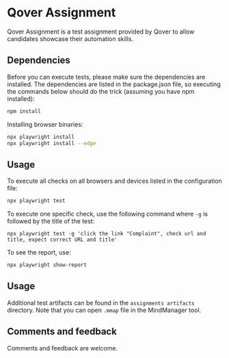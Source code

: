 # Qover Assignment

Qover Assignment is a test assignment provided by Qover to allow candidates showcase their automation skills.

## Dependencies

Before you can execute tests, please make sure the dependencies are installed. The dependencies are listed in the package.json file, so executing the commands below should do the trick (assuming you have npm installed):

```bash
npm install
```

Installing browser binaries:
```bash
npx playwright install
npx playwright install --edge
```

## Usage
To execute all checks on all browsers and devices listed in the configuration file:
```bash
npx playwright test
```
To execute one specific check, use the following command where `-g` is followed by the title of the test:
```
npx playwright test -g 'click the link "Complaint", check url and title, expect correct URL and title'
```


To see the report, use:
```bash
npx playwright show-report
```

## Usage
Additional test artifacts can be found in the `assignments artifacts` directory. Note that you can open `.mmap` file in the MindManager tool.

## Comments and feedback

Comments and feedback are welcome. 